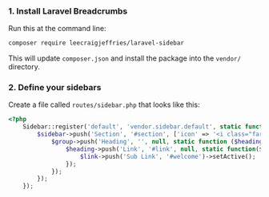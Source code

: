 ### 1. Install Laravel Breadcrumbs

Run this at the command line:

```bash
composer require leecraigjeffries/laravel-sidebar
```

This will update `composer.json` and install the package into the `vendor/` directory.

### 2. Define your sidebars

Create a file called `routes/sidebar.php` that looks like this:

```php
<?php
    Sidebar::register('default', 'vendor.sidebar.default', static function ($sidebar) {
        $sidebar->push('Section', '#section', ['icon' => '<i class="far fa-flag"></i>'], static function ($group) {
            $group->push('Heading', '', null, static function ($heading) {
                $heading->push('Link', '#link', null, static function($link){
                    $link->push('Sub Link', '#welcome')->setActive();
                });
            });
        });
    });
```